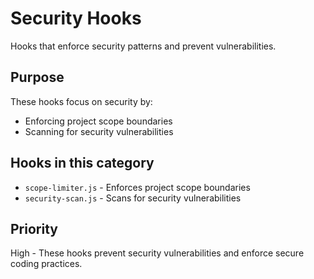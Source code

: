 # Security Hooks

Hooks that enforce security patterns and prevent vulnerabilities.

## Purpose

These hooks focus on security by:

- Enforcing project scope boundaries
- Scanning for security vulnerabilities

## Hooks in this category

- `scope-limiter.js` - Enforces project scope boundaries
- `security-scan.js` - Scans for security vulnerabilities

## Priority

High - These hooks prevent security vulnerabilities and enforce secure coding practices.

